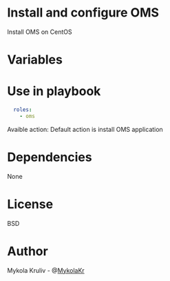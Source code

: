 # Install and configure OMS
Install OMS on CentOS

# Variables


# Use in playbook

```yaml
  roles:
    - oms
```
                                                                                
Avaible action:
Default action is install OMS application

# Dependencies

None

# License 

BSD

# Author

Mykola Kruliv - @[MykolaKr](https://github.com/MykolaKr)

